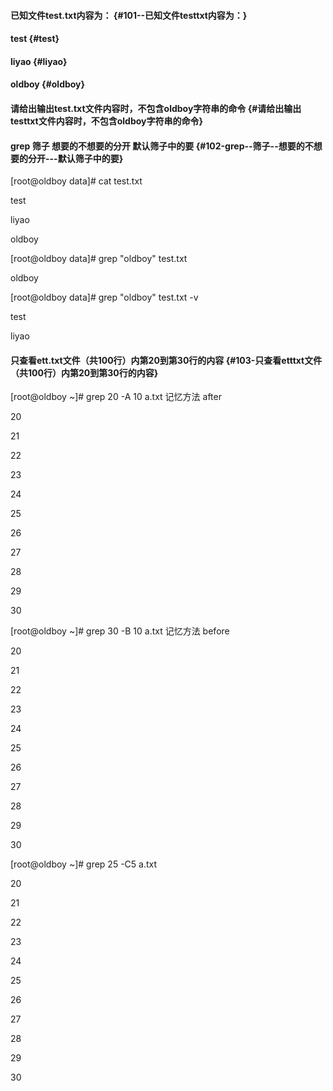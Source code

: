 #### 已知文件test.txt内容为： {#101--已知文件testtxt内容为：}

#### test {#test}

#### liyao {#liyao}

#### oldboy {#oldboy}

#### 请给出输出test.txt文件内容时，不包含oldboy字符串的命令 {#请给出输出testtxt文件内容时，不包含oldboy字符串的命令}

#### grep 筛子 想要的不想要的分开 默认筛子中的要 {#102-grep--筛子--想要的不想要的分开---默认筛子中的要}

\[root@oldboy data\]\# cat test.txt

test

liyao

oldboy

\[root@oldboy data\]\# grep "oldboy" test.txt

oldboy

\[root@oldboy data\]\# grep "oldboy" test.txt -v

test

liyao

#### 只查看ett.txt文件（共100行）内第20到第30行的内容 {#103-只查看etttxt文件（共100行）内第20到第30行的内容}

\[root@oldboy ~\]\# grep 20 -A 10 a.txt 记忆方法 after

20

21

22

23

24

25

26

27

28

29

30

\[root@oldboy ~\]\# grep 30 -B 10 a.txt 记忆方法 before

20

21

22

23

24

25

26

27

28

29

30

\[root@oldboy ~\]\# grep 25 -C5 a.txt

20

21

22

23

24

25

26

27

28

29

30

